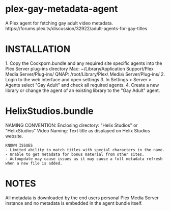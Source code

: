 <h1>plex-gay-metadata-agent</h1>
A Plex agent for fetching gay adult video metadata. https://forums.plex.tv/discussion/32922/adult-agents-for-gay-titles


<h1>INSTALLATION</h1>
1. Copy the Cockporn.bundle and any required site specific agents into the Plex Server plug-ins directory
	Mac: ~/Library/Application Support/Plex Media Server/Plug-ins/
	QNAP: /root/Library/Plex\ Media\ Server/Plug-ins/
2. Login to the web interface and open settings
3. In Settings > Server > Agents select "Gay Adult" and check all required agents.
4. Create a new library or change the agent of an existing library to the "Gay Adult" agent.


<h1>HelixStudios.bundle</h1>
	NAMING CONVENTION:
		Enclosing directory: "Helix Studios" or "HelixStudios"
		Video Naming: Text title as displayed on Helix Studios website.

	KNOWN ISSUES
	- Limited ability to match titles with special characters in the name.
	- Unable to get metadata for bonus material from other sites.
	- Autoupdate may cause issues as it may cause a full metadata refresh when a new file is added.



<h1>NOTES</h1>
All metadata is downloaded by the end users personal Plex Media Server instance and no metadata is embedded in the agent bundle itself.